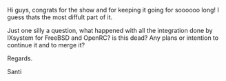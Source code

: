 Hi guys, congrats for the show and for keeping it going for soooooo long! I guess thats the most diffult part of it. 

Just one silly a question, what happened with all the integration done by IXsystem for FreeBSD and OpenRC? is this dead? Any plans or intention to continue it and to merge it?

Regards.

Santi
